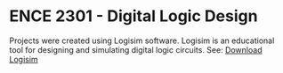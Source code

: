 # ENCE 2301 - Digital Logic Design
Projects were created using Logisim software. Logisim is an educational tool for designing and simulating digital logic circuits.
See: <a href="http://www.cburch.com/logisim/">Download Logisim</a>
